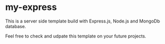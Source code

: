 # my-express
This is a server side template build with Express.js, Node.js and MongoDb database. 

Feel free to check and udpate this template on your future projects.
